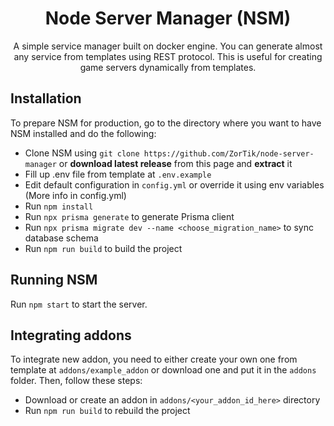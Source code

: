 <div align="center">

# Node Server Manager (NSM)
A simple service manager built on docker engine. You can generate almost any service from templates using REST protocol. This is useful for creating game servers dynamically from templates.
</div>

## Installation
To prepare NSM for production, go to the directory where you want to have NSM installed and do the following:
- Clone NSM using `git clone https://github.com/ZorTik/node-server-manager` or **download latest release** from this page and **extract** it
- Fill up .env file from template at `.env.example`
- Edit default configuration in `config.yml` or override it using env variables (More info in config.yml)
- Run `npm install`
- Run `npx prisma generate` to generate Prisma client
- Run `npx prisma migrate dev --name <choose_migration_name>` to sync database schema
- Run `npm run build` to build the project

## Running NSM
Run `npm start` to start the server.

## Integrating addons
To integrate new addon, you need to either create your own one from template at `addons/example_addon` or download one and put it in the `addons` folder.
Then, follow these steps:
- Download or create an addon in `addons/<your_addon_id_here>` directory
- Run `npm run build` to rebuild the project
